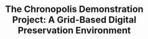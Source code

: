 ---
abstract: null
creators:
- McDonald, Robert H.
date: null
document_url: https://services.phaidra.univie.ac.at/api/object/o:294480/download
grand_parent: iPRES
institutions: []
keywords:
- beijing
landing_page_url: https://phaidra.univie.ac.at/o:294480
language: eng
layout: publication
license: CC BY-SA 3.0 AT
notes_url: null
parent: iPRES 2007
presentation_url: null
publication_type: presentation
size: 801569
source_name: iPRES
title: 'The Chronopolis Demonstration Project: A Grid-Based Digital Preservation Environment'
year: 2007
---